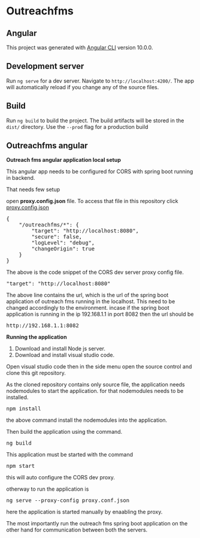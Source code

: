 # Outreachfms
## Angular

This project was generated with [Angular CLI](https://github.com/angular/angular-cli) version 10.0.0.

## Development server

Run `ng serve` for a dev server. Navigate to `http://localhost:4200/`. The app will automatically reload if you change any of the source files.

## Build

Run `ng build` to build the project. The build artifacts will be stored in the `dist/` directory. Use the `--prod` flag for a production build

## Outreachfms angular

<b>Outreach fms angular application local setup</b>

This angular app needs to be configured for CORS with spring boot running in backend.

That needs few setup

open <b>proxy.config.json</b> file. To access that file in this repository click <a href="https://github.com/rvprasath/outreachfms-angular/blob/master/proxy.config.json">proxy.config.json</a>

<pre>
{
    "/outreachfms/*": {
        "target": "http://localhost:8080",
        "secure": false,
        "logLevel": "debug",
        "changeOrigin": true
    }
}
</pre>

The above is the code snippet of the CORS dev server proxy config file.

<pre>
"target": "http://localhost:8080"
</pre>

The above line contains the url, which is the url of the spring boot application of outreach fms running in the localhost.
This need to be changed accordingly to the environment. incase if the spring boot application is running in the ip 192.168.1.1 in port 8082
then the url should be <pre>http://<span></span>192.168.1.1:8082</pre>

<b>Running the application </b>

1) Download and install Node js server.
2) Download and install visual studio code.

Open visual studio code then in the side menu open the source control and clone this git repository.

As the cloned repository contains only source file, the application needs nodemodules to start the application.
for that nodemodules needs to be installed.
<pre>npm install</pre>
the above command install the nodemodules into the application.

Then build the application using the command.
<pre>ng build</pre>

This application must be started with the command
<pre>npm start</pre>
this will auto configure the CORS dev proxy.

otherway to run the application is
<pre>ng serve --proxy-config proxy.conf.json</pre>
here the application is started manually by enaabling the proxy.

The most importantly run the outreach fms spring boot application on the other hand for communication between both the servers.




